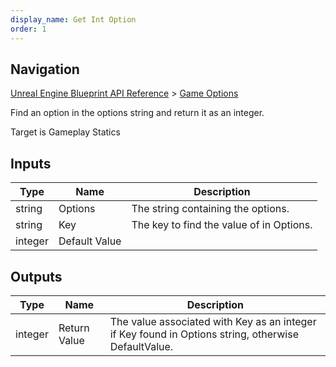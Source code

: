 ```yaml
---
display_name: Get Int Option
order: 1
---
```

## Navigation

[Unreal Engine Blueprint API Reference](https://dev.epicgames.com/documentation/en-us/unreal-engine/BlueprintAPI) > [Game Options](https://dev.epicgames.com/documentation/en-us/unreal-engine/BlueprintAPI/GameOptions)

Find an option in the options string and return it as an integer.

Target is Gameplay Statics

## Inputs

| Type | Name | Description |
| --- | --- | --- |
| string | Options | The string containing the options. |
| string | Key | The key to find the value of in Options. |
| integer | Default Value |  |

## Outputs

| Type | Name | Description |
| --- | --- | --- |
| integer | Return Value | The value associated with Key as an integer if Key found in Options string, otherwise DefaultValue. |
